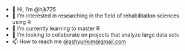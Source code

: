 - 👋 Hi, I’m @hjk725
- 👀 I’m interested in researching in the field of rehabilitation sciences using R
- 🌱 I’m currently learning to master R
- 💞️ I’m looking to collaborate on projects that analyze large data sets
- 📫 How to reach me @ashyunkim@gmail.com

<!---
hjk725/hjk725 is a ✨ special ✨ repository because its `README.md` (this file) appears on your GitHub profile.
You can click the Preview link to take a look at your changes.
--->
